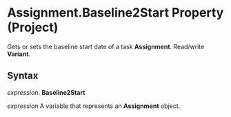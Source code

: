 
# Assignment.Baseline2Start Property (Project)

Gets or sets the baseline start date of a task  **Assignment**. Read/write **Variant**.


## Syntax

 _expression_. **Baseline2Start**

 _expression_ A variable that represents an **Assignment** object.

